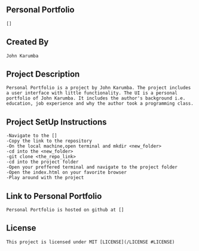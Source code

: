 ## Personal Portfolio
    []

## Created By
    John Karumba

## Project Description
    Personal Portfolio is a project by John Karumba. The project includes a user interface with little functionality. The UI is a personal portfolio of John Karumba. It includes the author's background i.e. education, job experience and why the author took a programming class.

## Project SetUp Instructions
    -Navigate to the []
    -Copy the link to the repository
    -On the local machine,open terminal and mkdir <new_folder>
    -cd into the <new_folder> 
    -git clone <the_repo_link>
    -cd into the project folder
    -Open your preffered terminal and navigate to the project folder
    -Open the index.html on your favorite browser
    -Play around with the project

## Link to Personal Portfolio
    Personal Portfolio is hosted on github at []

## License
    This project is licensed under MIT [LICENSE](/LICENSE #LICENSE)